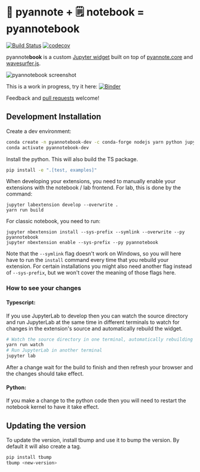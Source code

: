 
# 🎹 pyannote + 🗒 notebook = pyannote**book**

[![Build Status](https://travis-ci.org/pyannote/pyannotebook.svg?branch=master)](https://travis-ci.org/pyannote/pyannotebook)
[![codecov](https://codecov.io/gh/pyannote/pyannotebook/branch/master/graph/badge.svg)](https://codecov.io/gh/pyannote/pyannotebook)

pyannote**book** is a custom [Jupyter widget](https://ipywidgets.readthedocs.io/en/stable/) built on top of [pyannote.core](http://pyannote.github.io/pyannote-core/) and [wavesurfer.js](https://wavesurfer-js.org/).

![pyannotebook screenshot](pyannotebook.png)

This is a work in progress, try it here: [![Binder](https://mybinder.org/badge_logo.svg)](https://mybinder.org/v2/gh/hbredin/pyannotebook/HEAD?labpath=examples%2Fintroduction.ipynb)

Feedback and [pull requests](https://docs.github.com/en/pull-requests/collaborating-with-pull-requests/proposing-changes-to-your-work-with-pull-requests/about-pull-requests) welcome! 

## Development Installation

Create a dev environment:
```bash
conda create -n pyannotebook-dev -c conda-forge nodejs yarn python jupyterlab
conda activate pyannotebook-dev
```

Install the python. This will also build the TS package.
```bash
pip install -e ".[test, examples]"
```

When developing your extensions, you need to manually enable your extensions with the
notebook / lab frontend. For lab, this is done by the command:

```
jupyter labextension develop --overwrite .
yarn run build
```

For classic notebook, you need to run:

```
jupyter nbextension install --sys-prefix --symlink --overwrite --py pyannotebook
jupyter nbextension enable --sys-prefix --py pyannotebook
```

Note that the `--symlink` flag doesn't work on Windows, so you will here have to run
the `install` command every time that you rebuild your extension. For certain installations
you might also need another flag instead of `--sys-prefix`, but we won't cover the meaning
of those flags here.

### How to see your changes
#### Typescript:
If you use JupyterLab to develop then you can watch the source directory and run JupyterLab at the same time in different
terminals to watch for changes in the extension's source and automatically rebuild the widget.

```bash
# Watch the source directory in one terminal, automatically rebuilding when needed
yarn run watch
# Run JupyterLab in another terminal
jupyter lab
```

After a change wait for the build to finish and then refresh your browser and the changes should take effect.

#### Python:
If you make a change to the python code then you will need to restart the notebook kernel to have it take effect.

## Updating the version

To update the version, install tbump and use it to bump the version.
By default it will also create a tag.

```bash
pip install tbump
tbump <new-version>
```

